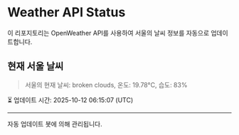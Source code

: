 
# Weather API Status

이 리포지토리는 OpenWeather API를 사용하여 서울의 날씨 정보를 자동으로 업데이트합니다.

## 현재 서울 날씨
> 서울의 현재 날씨: broken clouds, 온도: 19.78°C, 습도: 83%

⏳ 업데이트 시간: 2025-10-12 06:15:07 (UTC)

---
자동 업데이트 봇에 의해 관리됩니다.
